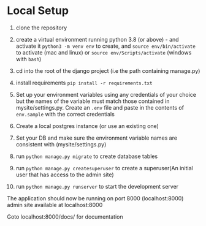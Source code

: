 # Local Setup
1.  clone the repository
2.  create a virtual environment running python 3.8 (or above) - and activate it
    `python3 -m venv env` to create, and `source env/bin/activate` to activate (mac and linux) or `source env/Scripts/activate` (windows with `bash`)

3.  cd into the root of the django project (i.e the path containing manage.py)
4.  install requirements `pip install -r requirements.txt`
5.  Set up your environment variables using any credentials of your choice 
    but the names of the variable must match those contained in mysite/settings.py. Create an `.env` file and paste in the contents of `env.sample` with the correct credentials
6.  Create a local postgres instance (or use an existing one)
7.  Set your DB and make sure the environment variable names are consistent with (mysite/settings.py)
8.  run `python manage.py migrate` to create database tables
9.  run `python manage.py createsuperuser` to create a superuser(An initial user that has access to the admin site)
11. run `python manage.py runserver` to start the development server

The application should now be running on port 8000 (localhost:8000)
admin site available at localhost:8000

Goto localhost:8000/docs/ for documentation




